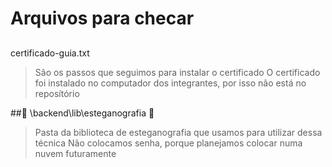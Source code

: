 
# Arquivos para checar

##
<a align="center">certificado-guia.txt</a>
> São os passos que seguimos para instalar o certificado
> O certificado foi instalado no computador dos integrantes, por isso não está no reposítório

##<a align="center">🚧 \backend\lib\esteganografia 🚧</a>
> Pasta da biblioteca de esteganografia que usamos para utilizar dessa técnica
> Não colocamos senha, porque planejamos colocar numa nuvem futuramente